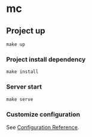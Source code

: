 # mc

## Project up
```
make up
```

### Project install dependency
```
make install
```

### Server start
```
make serve
```

### Customize configuration
See [Configuration Reference](https://cli.vuejs.org/config/).

